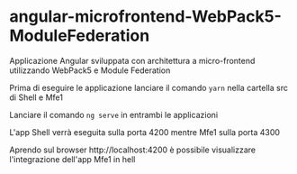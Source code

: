 # angular-microfrontend-WebPack5-ModuleFederation
Applicazione Angular sviluppata con architettura a micro-frontend utilizzando WebPack5 e Module Federation

Prima di eseguire le applicazione lanciare il comando `yarn` nella cartella src di Shell e Mfe1

Lanciare il comando `ng serve` in entrambi le applicazioni

L'app Shell verrà eseguita sulla porta 4200 mentre Mfe1 sulla porta 4300

Aprendo sul browser http://localhost:4200 è possibile visualizzare l'integrazione dell'app Mfe1 in hell
